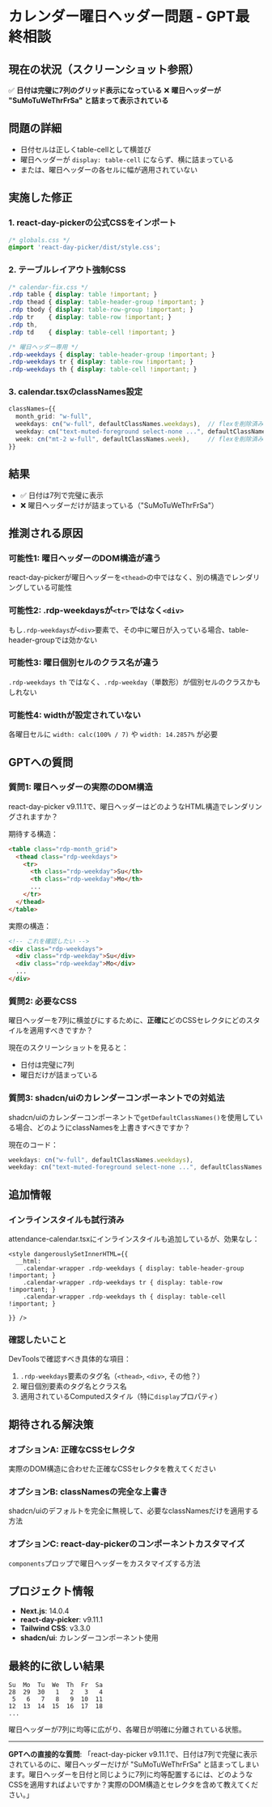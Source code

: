 # カレンダー曜日ヘッダー問題 - GPT最終相談

## 現在の状況（スクリーンショット参照）
✅ **日付は完璧に7列のグリッド表示になっている**
❌ **曜日ヘッダーが "SuMoTuWeThrFrSa" と詰まって表示されている**

## 問題の詳細
- 日付セルは正しくtable-cellとして横並び
- 曜日ヘッダーが `display: table-cell` にならず、横に詰まっている
- または、曜日ヘッダーの各セルに幅が適用されていない

## 実施した修正

### 1. react-day-pickerの公式CSSをインポート
```css
/* globals.css */
@import 'react-day-picker/dist/style.css';
```

### 2. テーブルレイアウト強制CSS
```css
/* calendar-fix.css */
.rdp table { display: table !important; }
.rdp thead { display: table-header-group !important; }
.rdp tbody { display: table-row-group !important; }
.rdp tr    { display: table-row !important; }
.rdp th,
.rdp td    { display: table-cell !important; }

/* 曜日ヘッダー専用 */
.rdp-weekdays { display: table-header-group !important; }
.rdp-weekdays tr { display: table-row !important; }
.rdp-weekdays th { display: table-cell !important; }
```

### 3. calendar.tsxのclassNames設定
```typescript
classNames={{
  month_grid: "w-full",
  weekdays: cn("w-full", defaultClassNames.weekdays),  // flexを削除済み
  weekday: cn("text-muted-foreground select-none ...", defaultClassNames.weekday),
  week: cn("mt-2 w-full", defaultClassNames.week),     // flexを削除済み
}}
```

## 結果
- ✅ 日付は7列で完璧に表示
- ❌ 曜日ヘッダーだけが詰まっている（"SuMoTuWeThrFrSa"）

## 推測される原因

### 可能性1: 曜日ヘッダーのDOM構造が違う
react-day-pickerが曜日ヘッダーを`<thead>`の中ではなく、別の構造でレンダリングしている可能性

### 可能性2: .rdp-weekdaysが`<tr>`ではなく`<div>`
もし`.rdp-weekdays`が`<div>`要素で、その中に曜日が入っている場合、table-header-groupでは効かない

### 可能性3: 曜日個別セルのクラス名が違う
`.rdp-weekdays th` ではなく、`.rdp-weekday`（単数形）が個別セルのクラスかもしれない

### 可能性4: widthが設定されていない
各曜日セルに `width: calc(100% / 7)` や `width: 14.2857%` が必要

## GPTへの質問

### 質問1: 曜日ヘッダーの実際のDOM構造
react-day-picker v9.11.1で、曜日ヘッダーはどのようなHTML構造でレンダリングされますか？

期待する構造：
```html
<table class="rdp-month_grid">
  <thead class="rdp-weekdays">
    <tr>
      <th class="rdp-weekday">Su</th>
      <th class="rdp-weekday">Mo</th>
      ...
    </tr>
  </thead>
</table>
```

実際の構造：
```html
<!-- これを確認したい -->
<div class="rdp-weekdays">
  <div class="rdp-weekday">Su</div>
  <div class="rdp-weekday">Mo</div>
  ...
</div>
```

### 質問2: 必要なCSS
曜日ヘッダーを7列に横並びにするために、**正確に**どのCSSセレクタにどのスタイルを適用すべきですか？

現在のスクリーンショットを見ると：
- 日付は完璧に7列
- 曜日だけが詰まっている

### 質問3: shadcn/uiのカレンダーコンポーネントでの対処法
shadcn/uiのカレンダーコンポーネントで`getDefaultClassNames()`を使用している場合、どのようにclassNamesを上書きすべきですか？

現在のコード：
```typescript
weekdays: cn("w-full", defaultClassNames.weekdays),
weekday: cn("text-muted-foreground select-none ...", defaultClassNames.weekday),
```

## 追加情報

### インラインスタイルも試行済み
attendance-calendar.tsxにインラインスタイルも追加しているが、効果なし：
```tsx
<style dangerouslySetInnerHTML={{
  __html: `
    .calendar-wrapper .rdp-weekdays { display: table-header-group !important; }
    .calendar-wrapper .rdp-weekdays tr { display: table-row !important; }
    .calendar-wrapper .rdp-weekdays th { display: table-cell !important; }
  `
}} />
```

### 確認したいこと
DevToolsで確認すべき具体的な項目：
1. `.rdp-weekdays`要素のタグ名（`<thead>`, `<div>`, その他？）
2. 曜日個別要素のタグ名とクラス名
3. 適用されているComputedスタイル（特に`display`プロパティ）

## 期待される解決策

### オプションA: 正確なCSSセレクタ
実際のDOM構造に合わせた正確なCSSセレクタを教えてください

### オプションB: classNamesの完全な上書き
shadcn/uiのデフォルトを完全に無視して、必要なclassNamesだけを適用する方法

### オプションC: react-day-pickerのコンポーネントカスタマイズ
`components`プロップで曜日ヘッダーをカスタマイズする方法

## プロジェクト情報
- **Next.js**: 14.0.4
- **react-day-picker**: v9.11.1
- **Tailwind CSS**: v3.3.0
- **shadcn/ui**: カレンダーコンポーネント使用

## 最終的に欲しい結果
```
Su  Mo  Tu  We  Th  Fr  Sa
28  29  30   1   2   3   4
 5   6   7   8   9  10  11
12  13  14  15  16  17  18
...
```

曜日ヘッダーが7列に均等に広がり、各曜日が明確に分離されている状態。

---

**GPTへの直接的な質問**:
「react-day-picker v9.11.1で、日付は7列で完璧に表示されているのに、曜日ヘッダーだけが "SuMoTuWeThrFrSa" と詰まってしまいます。曜日ヘッダーを日付と同じように7列に均等配置するには、どのようなCSSを適用すればよいですか？実際のDOM構造とセレクタを含めて教えてください。」
